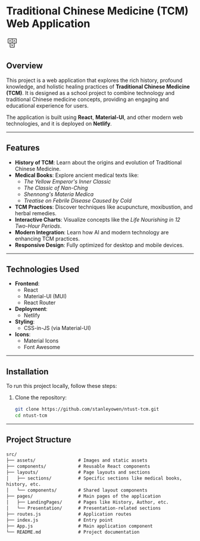 # Traditional Chinese Medicine (TCM) Web Application

![Project Logo](public/favicon.png)

## Overview

This project is a web application that explores the rich history, profound knowledge, and holistic healing practices of **Traditional Chinese Medicine (TCM)**. It is designed as a school project to combine technology and traditional Chinese medicine concepts, providing an engaging and educational experience for users.

The application is built using **React**, **Material-UI**, and other modern web technologies, and it is deployed on **Netlify**.

---

## Features

- **History of TCM**: Learn about the origins and evolution of Traditional Chinese Medicine.
- **Medical Books**: Explore ancient medical texts like:
  - _The Yellow Emperor's Inner Classic_
  - _The Classic of Nan-Ching_
  - _Shennong's Materia Medica_
  - _Treatise on Febrile Disease Caused by Cold_
- **TCM Practices**: Discover techniques like acupuncture, moxibustion, and herbal remedies.
- **Interactive Charts**: Visualize concepts like the _Life Nourishing in 12 Two-Hour Periods_.
- **Modern Integration**: Learn how AI and modern technology are enhancing TCM practices.
- **Responsive Design**: Fully optimized for desktop and mobile devices.

---

## Technologies Used

- **Frontend**:
  - React
  - Material-UI (MUI)
  - React Router
- **Deployment**:
  - Netlify
- **Styling**:
  - CSS-in-JS (via Material-UI)
- **Icons**:
  - Material Icons
  - Font Awesome

---

## Installation

To run this project locally, follow these steps:

1. Clone the repository:
   ```bash
   git clone https://github.com/stanleyowen/ntust-tcm.git
   cd ntust-tcm
   ```

---

## Project Structure

```plaintext
src/
├── assets/                # Images and static assets
├── components/            # Reusable React components
├── layouts/               # Page layouts and sections
│   ├── sections/          # Specific sections like medical books, history, etc.
│   └── components/        # Shared layout components
├── pages/                 # Main pages of the application
│   ├── LandingPages/      # Pages like History, Author, etc.
│   └── Presentation/      # Presentation-related sections
├── routes.js              # Application routes
├── index.js               # Entry point
├── App.js                 # Main application component
└── README.md              # Project documentation
```
